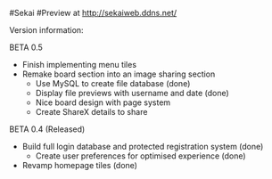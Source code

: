 #Sekai
#Preview at http://sekaiweb.ddns.net/

Version information:

BETA 0.5
- Finish implementing menu tiles
- Remake board section into an image sharing section
  - Use MySQL to create file database (done)
  - Display file previews with username and date (done)
  - Nice board design with page system
  - Create ShareX details to share

BETA 0.4 (Released)
- Build full login database and protected registration system (done)
  - Create user preferences for optimised experience (done)
- Revamp homepage tiles (done)
